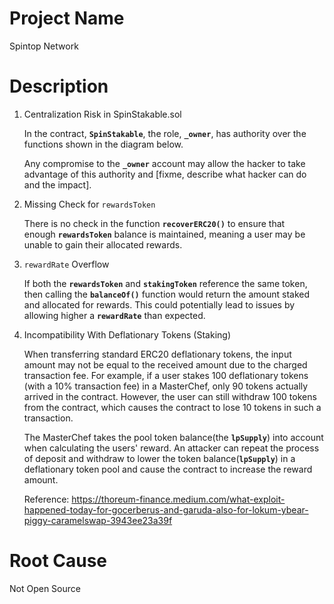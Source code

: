 # Project Name
Spintop Network

# Description
1. Centralization Risk in SpinStakable.sol
    
    In the contract, **`SpinStakable`**, the role, **`_owner`**, has authority over the functions shown in the diagram below.
    
    Any compromise to the **`_owner`** account may allow the hacker to take advantage of this authority and [fixme, describe what hacker can do and the impact].
    
2. Missing Check for `rewardsToken`
    
    There is no check in the function **`recoverERC20()`** to ensure that enough **`rewardsToken`** balance is maintained, meaning a user may be unable to gain their allocated rewards.
    
3. `rewardRate` Overflow
    
    If both the **`rewardsToken`** and **`stakingToken`** reference the same token, then calling the **`balanceOf()`** function would return the amount staked and allocated for rewards. This could potentially lead to issues by allowing higher a **`rewardRate`** than expected.
    
4. Incompatibility With Deflationary Tokens (Staking)
    
    When transferring standard ERC20 deflationary tokens, the input amount may not be equal to the received amount due to the charged transaction fee. For example, if a user stakes 100 deflationary tokens (with a 10% transaction fee) in a MasterChef, only 90 tokens actually arrived in the contract. However, the user can still withdraw 100 tokens from the contract, which causes the contract to lose 10 tokens in such a transaction.
    
    The MasterChef takes the pool token balance(the **`lpSupply`**) into account when calculating the users' reward. An attacker can repeat the process of deposit and withdraw to lower the token balance(**`lpSupply`**) in a deflationary token pool and cause the contract to increase the reward amount.
    
    Reference: https://thoreum-finance.medium.com/what-exploit-happened-today-for-gocerberus-and-garuda-also-for-lokum-ybear-piggy-caramelswap-3943ee23a39f

# Root Cause
Not Open Source
